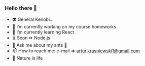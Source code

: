 ### Hello there 👋

- :alien: General Kenobi...
- 🔭 I’m currently working on my course homeworks 
- 🌱 I’m currently learning React
- :hourglass_flowing_sand: Soon :fast_forward: Node.js 
- 💬 Ask me about my ants :ant: 
- 📫 How to reach me: e-mail => artur.krasniewski1@gmail.com
- :deciduous_tree: Nature is life 
